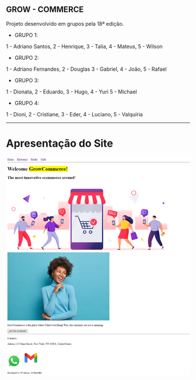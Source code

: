## GROW - COMMERCE

Projeto desenvolvido em grupos pela 18ª edição.

- GRUPO 1:

1 - Adriano Santos,
2 - Henrique,
3 - Talia,
4 - Mateus,
5 - Wilson

- GRUPO 2:

1 - Adriano Fernandes,
2 - Douglas
3 - Gabriel,
4 - João,
5 - Rafael

- GRUPO 3:

1 - Dionata,
2 - Eduardo,
3 - Hugo,
4 - Yuri
5 - Michael

- GRUPO 4:

1 - Dioni,
2 - Cristiane,
3 - Eder,
4 - Luciano,
5 - Valquíria

<hr>

# Apresentação do Site

<img src="./assets/readme.png" alt="Imagem Readme Apresentação Site">
